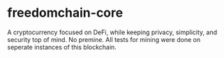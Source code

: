# freedomchain-core
A cryptocurrency focused on DeFi, while keeping privacy, simplicity, and security top of mind. No premine. All tests for mining were done on seperate instances of this blockchain.
